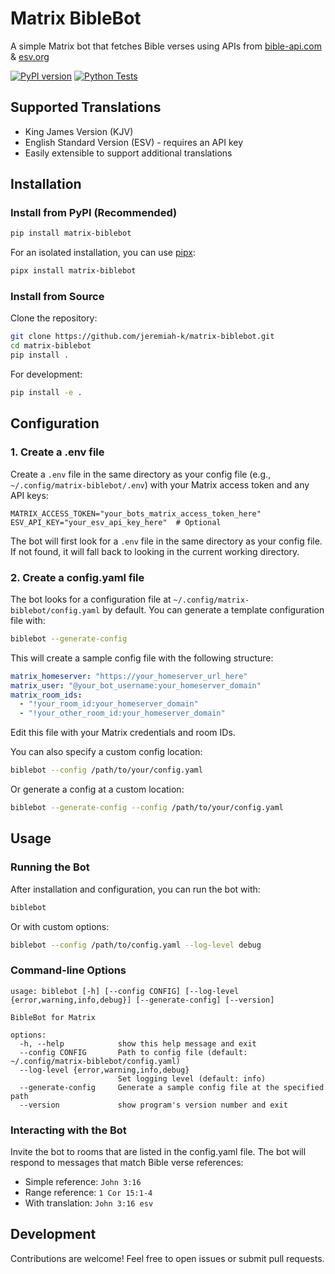 # Matrix BibleBot

A simple Matrix bot that fetches Bible verses using APIs from [bible-api.com](https://bible-api.com) & [esv.org](https://api.esv.org/)

[![PyPI version](https://badge.fury.io/py/matrix-biblebot.svg)](https://badge.fury.io/py/matrix-biblebot)
[![Python Tests](https://github.com/jeremiah-k/matrix-biblebot/actions/workflows/python-tests.yml/badge.svg)](https://github.com/jeremiah-k/matrix-biblebot/actions/workflows/python-tests.yml)

## Supported Translations

- King James Version (KJV)
- English Standard Version (ESV) - requires an API key
- Easily extensible to support additional translations

## Installation

### Install from PyPI (Recommended)

```bash
pip install matrix-biblebot
```

For an isolated installation, you can use [pipx](https://pypa.github.io/pipx/):

```bash
pipx install matrix-biblebot
```

### Install from Source

Clone the repository:

```bash
git clone https://github.com/jeremiah-k/matrix-biblebot.git
cd matrix-biblebot
pip install .
```

For development:

```bash
pip install -e .
```

## Configuration

### 1. Create a .env file

Create a `.env` file in the same directory as your config file (e.g., `~/.config/matrix-biblebot/.env`) with your Matrix access token and any API keys:

```env
MATRIX_ACCESS_TOKEN="your_bots_matrix_access_token_here"
ESV_API_KEY="your_esv_api_key_here"  # Optional
```

The bot will first look for a `.env` file in the same directory as your config file. If not found, it will fall back to looking in the current working directory.

### 2. Create a config.yaml file

The bot looks for a configuration file at `~/.config/matrix-biblebot/config.yaml` by default. You can generate a template configuration file with:

```bash
biblebot --generate-config
```

This will create a sample config file with the following structure:

```yaml
matrix_homeserver: "https://your_homeserver_url_here"
matrix_user: "@your_bot_username:your_homeserver_domain"
matrix_room_ids:
  - "!your_room_id:your_homeserver_domain"
  - "!your_other_room_id:your_homeserver_domain"
```

Edit this file with your Matrix credentials and room IDs.

You can also specify a custom config location:

```bash
biblebot --config /path/to/your/config.yaml
```

Or generate a config at a custom location:

```bash
biblebot --generate-config --config /path/to/your/config.yaml
```

## Usage

### Running the Bot

After installation and configuration, you can run the bot with:

```bash
biblebot
```

Or with custom options:

```bash
biblebot --config /path/to/config.yaml --log-level debug
```

### Command-line Options

```text
usage: biblebot [-h] [--config CONFIG] [--log-level {error,warning,info,debug}] [--generate-config] [--version]

BibleBot for Matrix

options:
  -h, --help            show this help message and exit
  --config CONFIG       Path to config file (default: ~/.config/matrix-biblebot/config.yaml)
  --log-level {error,warning,info,debug}
                        Set logging level (default: info)
  --generate-config     Generate a sample config file at the specified path
  --version             show program's version number and exit
```

### Interacting with the Bot

Invite the bot to rooms that are listed in the config.yaml file. The bot will respond to messages that match Bible verse references:

- Simple reference: `John 3:16`
- Range reference: `1 Cor 15:1-4`
- With translation: `John 3:16 esv`

## Development

Contributions are welcome! Feel free to open issues or submit pull requests.
